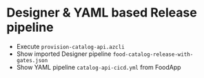 # Designer & YAML based Release pipeline

- Execute `provision-catalog-api.azcli`
- Show imported Designer pipeline `food-catalog-release-with-gates.json`
- Show YAML pipeline `catalog-api-cicd.yml` from FoodApp